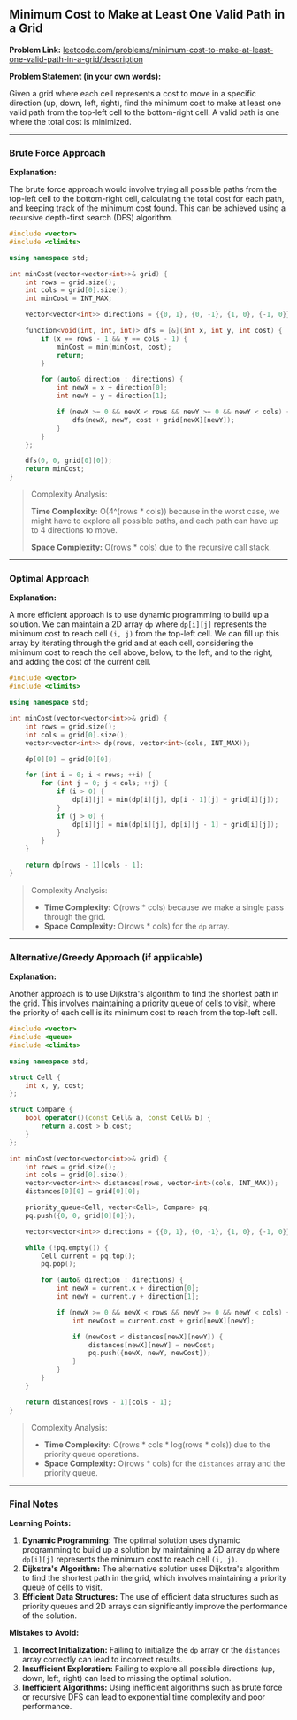 ## Minimum Cost to Make at Least One Valid Path in a Grid

**Problem Link:** [leetcode.com/problems/minimum-cost-to-make-at-least-one-valid-path-in-a-grid/description](https://leetcode.com/problems/minimum-cost-to-make-at-least-one-valid-path-in-a-grid/description)

**Problem Statement (in your own words):**

Given a grid where each cell represents a cost to move in a specific direction (up, down, left, right), find the minimum cost to make at least one valid path from the top-left cell to the bottom-right cell. A valid path is one where the total cost is minimized.

---

### Brute Force Approach

**Explanation:**

The brute force approach would involve trying all possible paths from the top-left cell to the bottom-right cell, calculating the total cost for each path, and keeping track of the minimum cost found. This can be achieved using a recursive depth-first search (DFS) algorithm.

```cpp
#include <vector>
#include <climits>

using namespace std;

int minCost(vector<vector<int>>& grid) {
    int rows = grid.size();
    int cols = grid[0].size();
    int minCost = INT_MAX;

    vector<vector<int>> directions = {{0, 1}, {0, -1}, {1, 0}, {-1, 0}};

    function<void(int, int, int)> dfs = [&](int x, int y, int cost) {
        if (x == rows - 1 && y == cols - 1) {
            minCost = min(minCost, cost);
            return;
        }

        for (auto& direction : directions) {
            int newX = x + direction[0];
            int newY = y + direction[1];

            if (newX >= 0 && newX < rows && newY >= 0 && newY < cols) {
                dfs(newX, newY, cost + grid[newX][newY]);
            }
        }
    };

    dfs(0, 0, grid[0][0]);
    return minCost;
}
```

> Complexity Analysis:
> 
> **Time Complexity:** O(4^(rows * cols)) because in the worst case, we might have to explore all possible paths, and each path can have up to 4 directions to move.
> 
> **Space Complexity:** O(rows * cols) due to the recursive call stack.

---

### Optimal Approach

**Explanation:**

A more efficient approach is to use dynamic programming to build up a solution. We can maintain a 2D array `dp` where `dp[i][j]` represents the minimum cost to reach cell `(i, j)` from the top-left cell. We can fill up this array by iterating through the grid and at each cell, considering the minimum cost to reach the cell above, below, to the left, and to the right, and adding the cost of the current cell.

```cpp
#include <vector>
#include <climits>

using namespace std;

int minCost(vector<vector<int>>& grid) {
    int rows = grid.size();
    int cols = grid[0].size();
    vector<vector<int>> dp(rows, vector<int>(cols, INT_MAX));

    dp[0][0] = grid[0][0];

    for (int i = 0; i < rows; ++i) {
        for (int j = 0; j < cols; ++j) {
            if (i > 0) {
                dp[i][j] = min(dp[i][j], dp[i - 1][j] + grid[i][j]);
            }
            if (j > 0) {
                dp[i][j] = min(dp[i][j], dp[i][j - 1] + grid[i][j]);
            }
        }
    }

    return dp[rows - 1][cols - 1];
}
```

> Complexity Analysis:
> 
> - **Time Complexity:** O(rows * cols) because we make a single pass through the grid.
> - **Space Complexity:** O(rows * cols) for the `dp` array.

---

### Alternative/Greedy Approach (if applicable)

**Explanation:**

Another approach is to use Dijkstra's algorithm to find the shortest path in the grid. This involves maintaining a priority queue of cells to visit, where the priority of each cell is its minimum cost to reach from the top-left cell.

```cpp
#include <vector>
#include <queue>
#include <climits>

using namespace std;

struct Cell {
    int x, y, cost;
};

struct Compare {
    bool operator()(const Cell& a, const Cell& b) {
        return a.cost > b.cost;
    }
};

int minCost(vector<vector<int>>& grid) {
    int rows = grid.size();
    int cols = grid[0].size();
    vector<vector<int>> distances(rows, vector<int>(cols, INT_MAX));
    distances[0][0] = grid[0][0];

    priority_queue<Cell, vector<Cell>, Compare> pq;
    pq.push({0, 0, grid[0][0]});

    vector<vector<int>> directions = {{0, 1}, {0, -1}, {1, 0}, {-1, 0}};

    while (!pq.empty()) {
        Cell current = pq.top();
        pq.pop();

        for (auto& direction : directions) {
            int newX = current.x + direction[0];
            int newY = current.y + direction[1];

            if (newX >= 0 && newX < rows && newY >= 0 && newY < cols) {
                int newCost = current.cost + grid[newX][newY];

                if (newCost < distances[newX][newY]) {
                    distances[newX][newY] = newCost;
                    pq.push({newX, newY, newCost});
                }
            }
        }
    }

    return distances[rows - 1][cols - 1];
}
```

> Complexity Analysis:
> 
> - **Time Complexity:** O(rows * cols * log(rows * cols)) due to the priority queue operations.
> - **Space Complexity:** O(rows * cols) for the `distances` array and the priority queue.

---

### Final Notes

**Learning Points:**

1. **Dynamic Programming:** The optimal solution uses dynamic programming to build up a solution by maintaining a 2D array `dp` where `dp[i][j]` represents the minimum cost to reach cell `(i, j)`.
2. **Dijkstra's Algorithm:** The alternative solution uses Dijkstra's algorithm to find the shortest path in the grid, which involves maintaining a priority queue of cells to visit.
3. **Efficient Data Structures:** The use of efficient data structures such as priority queues and 2D arrays can significantly improve the performance of the solution.

**Mistakes to Avoid:**

1. **Incorrect Initialization:** Failing to initialize the `dp` array or the `distances` array correctly can lead to incorrect results.
2. **Insufficient Exploration:** Failing to explore all possible directions (up, down, left, right) can lead to missing the optimal solution.
3. **Inefficient Algorithms:** Using inefficient algorithms such as brute force or recursive DFS can lead to exponential time complexity and poor performance.